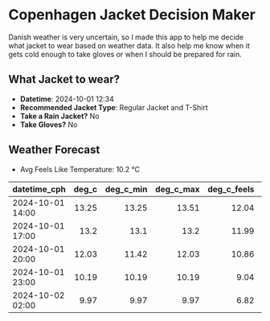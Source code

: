 
# Copenhagen Jacket Decision Maker

Danish weather is very uncertain, so I made this app to help me decide what jacket to wear based on weather data. 
It also help me know when it gets cold enough to take gloves or when I should be prepared for rain.

## What Jacket to wear?

- **Datetime**: 2024-10-01 12:34
- **Recommended Jacket Type**: Regular Jacket and T-Shirt
- **Take a Rain Jacket?** No
- **Take Gloves?** No

## Weather Forecast
- Avg Feels Like Temperature: 10.2 °C

| datetime_cph     |   deg_c |   deg_c_min |   deg_c_max |   deg_c_feels | weather   | wind   | rain   |
|:-----------------|--------:|------------:|------------:|--------------:|:----------|:-------|:-------|
| 2024-10-01 14:00 |   13.25 |       13.25 |       13.51 |         12.04 | Clouds    | High   | None   |
| 2024-10-01 17:00 |   13.2  |       13.1  |       13.2  |         11.99 | Clouds    | High   | None   |
| 2024-10-01 20:00 |   12.03 |       11.42 |       12.03 |         10.86 | Clouds    | High   | None   |
| 2024-10-01 23:00 |   10.19 |       10.19 |       10.19 |          9.04 | Clouds    | High   | None   |
| 2024-10-02 02:00 |    9.97 |        9.97 |        9.97 |          6.82 | Clouds    | High   | None   |
        